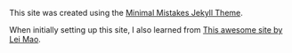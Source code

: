 This site was created using the [Minimal Mistakes Jekyll Theme](https://github.com/mmistakes/minimal-mistakes).

When initially setting up this site, I also learned from [This awesome site by Lei Mao](https://leimao.github.io/).
